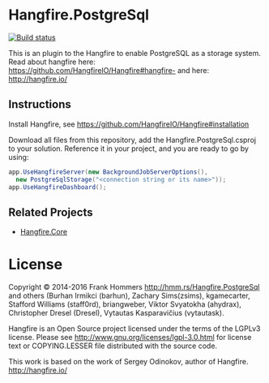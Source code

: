 
Hangfire.PostgreSql
===================
[![Build status](https://ci.appveyor.com/api/projects/status/a01vpyliv5mh9xac/branch/master?svg=true)](https://ci.appveyor.com/project/vytautask/hangfire-postgresql-lel5h/branch/master)

This is an plugin to the Hangfire to enable PostgreSQL as a storage system.
Read about hangfire here: https://github.com/HangfireIO/Hangfire#hangfire-
and here: http://hangfire.io/

Instructions
------------
Install Hangfire, see https://github.com/HangfireIO/Hangfire#installation

Download all files from this repository, add the Hangfire.PostgreSql.csproj to your solution.
Reference it in your project, and you are ready to go by using:

```csharp
app.UseHangfireServer(new BackgroundJobServerOptions(), 
  new PostgreSqlStorage("<connection string or its name>"));
app.UseHangfireDashboard();
```


Related Projects
-----------------

* [Hangfire.Core](https://github.com/HangfireIO/Hangfire)

License
========

Copyright © 2014-2016 Frank Hommers http://hmm.rs/Hangfire.PostgreSql and others (Burhan Irmikci (barhun), Zachary Sims(zsims), kgamecarter, Stafford Williams (staff0rd), briangweber, Viktor Svyatokha (ahydrax), Christopher Dresel (Dresel), Vytautas Kasparavičius (vytautask).

Hangfire is an Open Source project licensed under the terms of the LGPLv3 license. Please see http://www.gnu.org/licenses/lgpl-3.0.html for license text or COPYING.LESSER file distributed with the source code.

This work is based on the work of Sergey Odinokov, author of Hangfire. <http://hangfire.io/>

